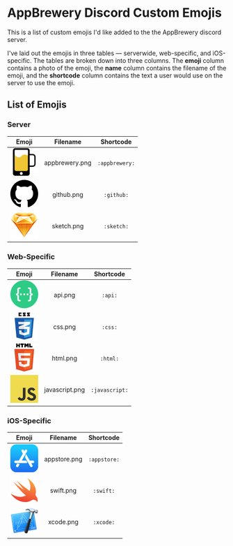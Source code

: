# AppBrewery Discord Custom Emojis

This is a list of custom emojis I'd like added to the the AppBrewery discord server.

I've laid out the emojis in three tables — serverwide, web-specific, and iOS-specific. The tables are broken down into three columns. The **emoji** column contains a photo of the emoji, the **name** column contains the filename of the emoji, and the **shortcode** column contains the text a user would use on the server to use the emoji.

## List of Emojis
### Server

| Emoji | Filename | Shortcode |
|:-----:|------|-----------|
| <center><img src=emojis/appbrewery.png height=64 /></center> | <center>appbrewery.png</center> | <center>`:appbrewery:`</center> |
| <center><img src=emojis/github.png height=64 /></center> | <center>github.png</center> | <center>`:github:`</center> |
| <center><img src=emojis/sketch.png height=64 /></center> | <center>sketch.png</center> | <center>`:sketch:`</center> |

### Web-Specific

| Emoji | Filename | Shortcode |
|:-----:|------|-----------|
| <center><img src=emojis/api.png height=64 /></center> | <center>api.png</center> | <center>`:api:`</center> |
| <center><img src=emojis/css.png height=64 /></center> | <center>css.png</center> | <center>`:css:`</center> |
| <center><img src=emojis/html.png height=64 /></center> | <center>html.png</center> | <center>`:html:`</center> |
| <center><img src=emojis/javascript.png height=64 /></center> | <center>javascript.png</center> | <center>`:javascript:`</center> |

### iOS-Specific

| Emoji | Filename | Shortcode |
|:-----:|------|-----------|
| <center><img src=emojis/appstore.png height=64 /></center> | <center>appstore.png</center> | <center>`:appstore:`</center> |
| <center><img src=emojis/swift.png height=64 /></center> | <center>swift.png</center> | <center>`:swift:`</center> |
| <center><img src=emojis/xcode.png height=64 /></center> | <center>xcode.png</center> | <center>`:xcode:`</center> |